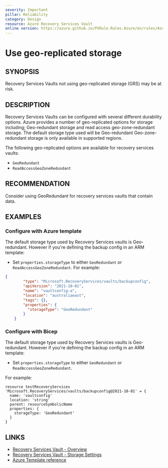 ```yaml
---
severity: Important
pillar: Reliability
category: Design
resource: Azure Recovery Services Vault
online version: https://azure.github.io/PSRule.Rules.Azure/en/rules/Azure.RecoveryServices.StorageType/
---
```


# Use geo-replicated storage

## SYNOPSIS

Recovery Services Vaults not using geo-replicated storage (GRS) may be at risk.

## DESCRIPTION

Recovery Services Vaults can be configured with several different durability options.
Azure provides a number of geo-replicated options for storage including;
Geo-redundant storage and read access geo-zone-redundant storage.
The default storage type used will be Geo-redundant
Geo-zone-redundant storage is only available in supported regions.

The following geo-replicated options are available for recovery services vaults:

- `GeoRedundant`
- `ReadAccessGeoZoneRedundant`

## RECOMMENDATION

Consider using GeoRedundant for recovery services vaults that contain data.


## EXAMPLES

### Configure with Azure template
The default storage type used by Recovery Services vaults is Geo-redundant. However if you're 
defining the backup config in an ARM template:

- Set `properties.storageType` to either `GeoRedundant` or `ReadAccessGeoZoneRedundant`.
For example:

```json
{
        "type": "Microsoft.RecoveryServices/vaults/backupconfig",
        "apiVersion": "2021-10-01",
        "name": "vaultconfig-a",
        "location": "australiaeast",
        "tags": {},
        "properties": {
          "storageType": "GeoRedundant"
        }
    }
```

### Configure with Bicep
The default storage type used by Recovery Services vaults is Geo-redundant. However if you're 
defining the backup config in an ARM template:

- Set `properties.storageType` to either `GeoRedundant` or `ReadAccessGeoZoneRedundant`.

For example:

```bicep
resource testRecoveryServices 'Microsoft.RecoveryServices/vaults/backupconfig@2021-10-01' = {
  name: 'vaultconfig'
  location: 'string'
  parent: resourceSymbolicName
  properties: {
    storageType: 'GeoRedundant'
  }
}
```

## LINKS

- [Recovery Services Vault - Overview](https://docs.microsoft.com/azure/backup/backup-azure-recovery-services-vault-overview#storage-settings-in-the-recovery-services-vault)
- [Recovery Services Vault - Storage Settings](https://docs.microsoft.com/azure/backup/backup-create-rs-vault#set-storage-redundancy)
- [Azure Template reference](https://docs.microsoft.com/azure/templates/microsoft.recoveryservices/vaults/backupconfig?tabs=bicep)
